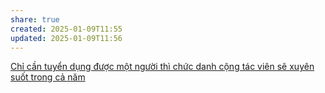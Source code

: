```yaml
---
share: true
created: 2025-01-09T11:55
updated: 2025-01-09T11:56
---
```

[Chỉ cần tuyển dụng được một người thì chức danh cộng tác viên sẽ xuyên suốt trong cả năm](../Ch%E1%BB%89%20c%E1%BA%A7n%20tuy%E1%BB%83n%20d%E1%BB%A5ng%20%C4%91%C6%B0%E1%BB%A3c%20m%E1%BB%99t%20ng%C6%B0%E1%BB%9Di%20th%C3%AC%20ch%E1%BB%A9c%20danh%20c%E1%BB%99ng%20t%C3%A1c%20vi%C3%AAn%20s%E1%BA%BD%20xuy%C3%AAn%20su%E1%BB%91t%20trong%20c%E1%BA%A3%20n%C4%83m.md)